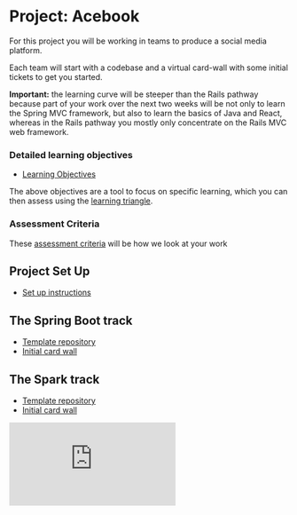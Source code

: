 # Project: Acebook

For this project you will be working in teams to produce a social media platform.

Each team will start with a codebase and a virtual card-wall with some initial tickets to get you started.

**Important:** the learning curve will be steeper than the Rails pathway because part of your work over the next two weeks will be not only to learn the Spring MVC framework, but also to learn the basics of Java and React, whereas in the Rails pathway you mostly only concentrate on the Rails MVC web framework.


### Detailed learning objectives

* [Learning Objectives](learning_objectives.md)

The above objectives are a tool to focus on specific learning, which you can then assess using the [learning triangle](https://github.com/makersacademy/course/blob/master/pills/blooms_taxonomy.md).

### Assessment Criteria

These [assessment criteria](../assessment_criteria.md) will be how we look at your work

## Project Set Up

* [Set up instructions](../project_setup.md)

## The Spring Boot track

* [Template repository](https://github.com/makersacademy/acebook-java-template)
* [Initial card wall](https://trello.com/b/3T1tgGU5/acebook-java-template)

## The Spark track
* [Template repository](https://github.com/makersacademy/acebook-java-spark-template)
* [Initial card wall](https://trello.com/b/9tyZzb1y/acebook-java-spark-template)

![Tracking pixel](https://githubanalytics.herokuapp.com/course/engineering_projects/java/README.md)
